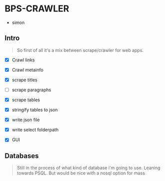 # BPS-CRAWLER
- simon

## Intro

>So first of all it's a mix between scrape/crawler for web apps.

- [x] Crawl links
- [x] Crawl metainfo
- [x] scrape titles
- [ ] scrape paragraphs

- [x] scrape tables 
- [x] stringify tables to json
- [x] write json file 
- [x] write select folderpath 
- [x] GUI  



## Databases

>Still in the process of what kind of database i'm going to use.
>Leaning towards PSQL.
>But would be nice with a nosql option for mass








